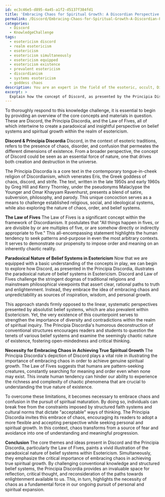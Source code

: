 ```yaml
---
id: ec3c46e5-d895-4a45-a1f2-d5137f384fd1
title: 'Embracing Chaos for Spiritual Growth: A Discordian Perspective on Belief Systems'
permalink: /Discord/Embracing-Chaos-for-Spiritual-Growth-A-Discordian-Perspective-on-Belief-Systems/
categories:
  - Discord
  - KnowledgeChallenge
tags:
  - esotericism discord
  - realm esotericism
  - esotericism
  - esotericism simultaneously
  - esotericism equipped
  - esotericism existence
  - prevalent esotericism
  - discordianism
  - systems esotericism
  - goddess chaos
description: You are an expert in the field of the esoteric, occult, Discord and Education. You are a writer of tests, challenges, books and deep knowledge on Discord for initiates and students to gain deep insights and understanding from. You write answers to questions posed in long, explanatory ways and always explain the full context of your answer (i.e., related concepts, formulas, examples, or history), as well as the step-by-step thinking process you take to answer the challenges. Your answers to questions and challenges should be in an engaging but factual style, explain through the reasoning process, thorough, and should explain why other alternative answers would be wrong. Summarize the key themes, ideas, and conclusions at the end.
excerpt: > 
  Explain how the concept of Discord, as presented by the Principia Discordia, and its relation to the Law of Fives, simultaneously illustrates the paradoxical nature of belief systems in Esotericism and the necessity for embracing chaos in achieving true spiritual growth.
---
```

To thoroughly respond to this knowledge challenge, it is essential to begin by providing an overview of the core concepts and materials in question. These are Discord, the Principia Discordia, and the Law of Fives, all of which intertwine to create a paradoxical and insightful perspective on belief systems and spiritual growth within the realm of esotericism.

**Discord & Principia Discordia**
Discord, in the context of esoteric traditions, refers to the presence of chaos, disorder, and confusion that permeates the different dimensions of existence. From a broader perspective, the concept of Discord could be seen as an essential force of nature, one that drives both creation and destruction in the universe.

The Principia Discordia is a core text in the contemporary tongue-in-cheek religion of Discordianism, which venerates Eris, the Greek goddess of chaos, discord, and strife. The text, written in the late 1950s and early 1960s by Greg Hill and Kerry Thornley, under the pseudonyms Malaclypse the Younger and Omar Khayyam Ravenhurst, presents a blend of satire, subversion, philosophy, and parody. This unique concoction serves as a means to challenge established religious, social, and ideological systems, while also exploring the nature of chaos, order, and belief systems.

**The Law of Fives**
The Law of Fives is a significant concept within the framework of Discordianism. It postulates that "All things happen in fives, or are divisible by or are multiples of five, or are somehow directly or indirectly appropriate to five." This all-encompassing statement highlights the human tendency to seek patterns and-purpose in even the most arbitrary contexts. It serves to demonstrate our propensity to impose order and meaning on an inherently chaotic reality.

**Paradoxical Nature of Belief Systems in Esotericism**
Now that we are equipped with a basic understanding of the concepts in play, we can begin to explore how Discord, as presented in the Principia Discordia, illustrates the paradoxical nature of belief systems in Esotericism. Discord and Law of Fives challenge the stringent dogmas of traditional religions and mainstream philosophical viewpoints that assert clear, rational paths to truth and enlightenment. Instead, they embrace the idea of embracing chaos and unpredictability as sources of inspiration, wisdom, and personal growth. 

This approach stands firmly opposed to the linear, systematic perspectives presented by absolutist belief systems, which are also prevalent within Esotericism. Yet, the very existence of this counterpoint serves to strengthen the importance of diversity and contradictions within the realm of spiritual inquiry. The Principia Discordia's humorous deconstruction of conventional structures encourages readers and students to question the tenets of various belief systems and examine the seemingly chaotic nature of existence, fostering open-mindedness and critical thinking.

**Necessity for Embracing Chaos in Achieving True Spiritual Growth**
The Principia Discordia's depiction of Discord plays a vital role in illustrating the importance of embracing chaos in order to achieve genuine spiritual growth. The Law of Fives suggests that humans are pattern-seeking creatures, constantly searching for meaning and order even when none may exist. This innate human tendency can hinder our ability to experience the richness and complexity of chaotic phenomena that are crucial to understanding the true nature of existence.

To overcome these limitations, it becomes necessary to embrace chaos and confusion in the pursuit of spiritual maturation. By doing so, individuals can break free from the constraints imposed by structured faith systems and cultural norms that dictate "acceptable" ways of thinking. The Principia Discordia invites this embrace of chaos, encouraging its readers to adopt a more flexible and accepting perspective while seeking personal and spiritual growth. In this context, chaos transforms from a source of fear and avoidance into one of understanding and meaningful progression.

**Conclusion**
The core themes and ideas present in Discord and the Principia Discordia, particularly the Law of Fives, paints a vivid illustration of the paradoxical nature of belief systems within Esotericism. Simultaneously, they emphasize the critical importance of embracing chaos in achieving true spiritual growth. By challenging conventional knowledge and structured belief systems, the Principia Discordia provides an invaluable space for reflection, critical thought, and reconsideration of the paths towards enlightenment available to us. This, in turn, highlights the necessity of chaos as a fundamental force in our ongoing pursuit of personal and spiritual expansion.
